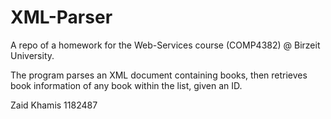 # XML-Parser
A repo of a homework for the Web-Services course (COMP4382) @ Birzeit University.

The program parses an XML document containing books, then retrieves book information of any book within the list, given an ID. 

Zaid Khamis 1182487

